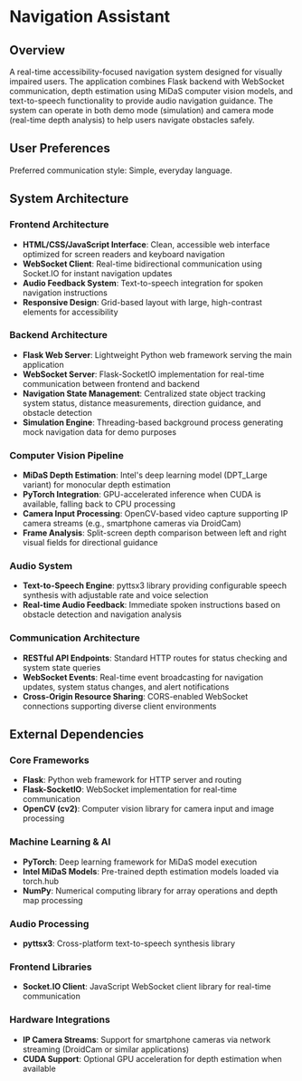 # Navigation Assistant

## Overview

A real-time accessibility-focused navigation system designed for visually impaired users. The application combines Flask backend with WebSocket communication, depth estimation using MiDaS computer vision models, and text-to-speech functionality to provide audio navigation guidance. The system can operate in both demo mode (simulation) and camera mode (real-time depth analysis) to help users navigate obstacles safely.

## User Preferences

Preferred communication style: Simple, everyday language.

## System Architecture

### Frontend Architecture
- **HTML/CSS/JavaScript Interface**: Clean, accessible web interface optimized for screen readers and keyboard navigation
- **WebSocket Client**: Real-time bidirectional communication using Socket.IO for instant navigation updates
- **Audio Feedback System**: Text-to-speech integration for spoken navigation instructions
- **Responsive Design**: Grid-based layout with large, high-contrast elements for accessibility

### Backend Architecture
- **Flask Web Server**: Lightweight Python web framework serving the main application
- **WebSocket Server**: Flask-SocketIO implementation for real-time communication between frontend and backend
- **Navigation State Management**: Centralized state object tracking system status, distance measurements, direction guidance, and obstacle detection
- **Simulation Engine**: Threading-based background process generating mock navigation data for demo purposes

### Computer Vision Pipeline
- **MiDaS Depth Estimation**: Intel's deep learning model (DPT_Large variant) for monocular depth estimation
- **PyTorch Integration**: GPU-accelerated inference when CUDA is available, falling back to CPU processing
- **Camera Input Processing**: OpenCV-based video capture supporting IP camera streams (e.g., smartphone cameras via DroidCam)
- **Frame Analysis**: Split-screen depth comparison between left and right visual fields for directional guidance

### Audio System
- **Text-to-Speech Engine**: pyttsx3 library providing configurable speech synthesis with adjustable rate and voice selection
- **Real-time Audio Feedback**: Immediate spoken instructions based on obstacle detection and navigation analysis

### Communication Architecture
- **RESTful API Endpoints**: Standard HTTP routes for status checking and system state queries
- **WebSocket Events**: Real-time event broadcasting for navigation updates, system status changes, and alert notifications
- **Cross-Origin Resource Sharing**: CORS-enabled WebSocket connections supporting diverse client environments

## External Dependencies

### Core Frameworks
- **Flask**: Python web framework for HTTP server and routing
- **Flask-SocketIO**: WebSocket implementation for real-time communication
- **OpenCV (cv2)**: Computer vision library for camera input and image processing

### Machine Learning & AI
- **PyTorch**: Deep learning framework for MiDaS model execution
- **Intel MiDaS Models**: Pre-trained depth estimation models loaded via torch.hub
- **NumPy**: Numerical computing library for array operations and depth map processing

### Audio Processing
- **pyttsx3**: Cross-platform text-to-speech synthesis library

### Frontend Libraries
- **Socket.IO Client**: JavaScript WebSocket client library for real-time communication

### Hardware Integrations
- **IP Camera Streams**: Support for smartphone cameras via network streaming (DroidCam or similar applications)
- **CUDA Support**: Optional GPU acceleration for depth estimation when available
